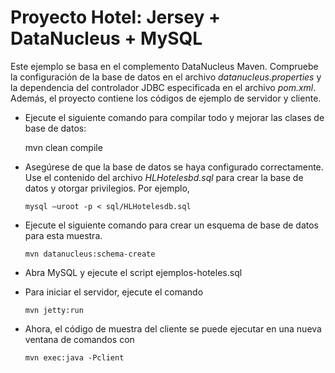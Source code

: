 Proyecto Hotel: Jersey + DataNucleus + MySQL
============================

Este ejemplo se basa en el complemento DataNucleus Maven. Compruebe la configuración de la base de datos en el archivo *datanucleus.properties* y la dependencia del controlador JDBC especificada en el archivo *pom.xml*. Además, el proyecto contiene los códigos de ejemplo de servidor y cliente.

 - Ejecute el siguiente comando para compilar todo y mejorar las clases de base de datos:

      mvn clean compile

- Asegúrese de que la base de datos se haya configurado correctamente. Use el contenido del archivo *HLHotelesbd.sql* para crear la base de datos y otorgar privilegios. Por ejemplo,

      mysql –uroot -p < sql/HLHotelesdb.sql

- Ejecute el siguiente comando para crear un esquema de base de datos para esta muestra.

      mvn datanucleus:schema-create
      
- Abra MySQL y ejecute el script ejemplos-hoteles.sql

- Para iniciar el servidor, ejecute el comando

      mvn jetty:run

- Ahora, el código de muestra del cliente se puede ejecutar en una nueva ventana de comandos con

      mvn exec:java -Pclient
